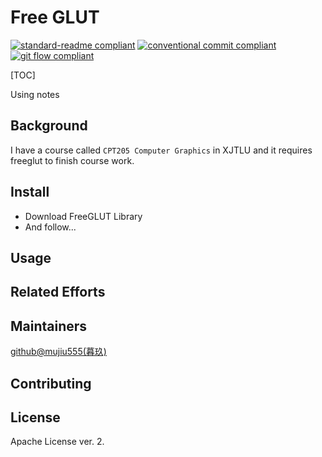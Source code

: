 # Free GLUT

[![standard-readme compliant](https://img.shields.io/badge/readme%20style-standard-brightgreen.svg?style=flat-square)](https://github.com/RichardLitt/standard-readme)
[![conventional commit compliant](https://img.shields.io/badge/git%20commit-conventional%20commit-brightgreen.svg?style=flat-square)](https://www.conventionalcommits.org/en/v1.0.0/#specification)
[![git flow compliant](https://img.shields.io/badge/branch-git%20flow-brightgreen.svg?style=flat-square)](../../README.gitflow.mdmd)

[TOC]

Using notes

## Background

I have a course called `CPT205 Computer Graphics` in XJTLU and it requires
freeglut to finish course work.

## Install

- Download FreeGLUT Library
- And follow...

## Usage

## Related Efforts

## Maintainers

[github@mujiu555(暮玖)](https://github.com/mujiu555)

## Contributing

## License

Apache License ver. 2.
